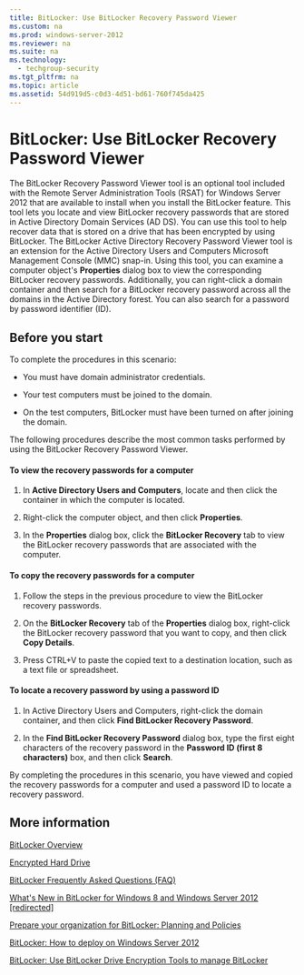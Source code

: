 ```yaml
---
title: BitLocker: Use BitLocker Recovery Password Viewer
ms.custom: na
ms.prod: windows-server-2012
ms.reviewer: na
ms.suite: na
ms.technology: 
  - techgroup-security
ms.tgt_pltfrm: na
ms.topic: article
ms.assetid: 54d919d5-c0d3-4d51-bd61-760f745da425
---
```

# BitLocker: Use BitLocker Recovery Password Viewer
The BitLocker Recovery Password Viewer tool is an optional tool included with the Remote Server Administration Tools \(RSAT\) for  Windows Server 2012  that are available to install when you install the BitLocker feature. This tool lets you locate and view BitLocker recovery passwords that are stored in Active Directory Domain Services \(AD DS\). You can use this tool to help recover data that is stored on a drive that has been encrypted by using BitLocker. The BitLocker Active Directory Recovery Password Viewer tool is an extension for the Active Directory Users and Computers Microsoft Management Console \(MMC\) snap\-in. Using this tool, you can examine a computer object's **Properties** dialog box to view the corresponding BitLocker recovery passwords. Additionally, you can right\-click a domain container and then search for a BitLocker recovery password across all the domains in the Active Directory forest. You can also search for a password by password identifier \(ID\).

## Before you start
To complete the procedures in this scenario:

-   You must have domain administrator credentials.

-   Your test computers must be joined to the domain.

-   On the test computers, BitLocker must have been turned on after joining the domain.

The following procedures describe the most common tasks performed by using the BitLocker Recovery Password Viewer.

#### To view the recovery passwords for a computer

1.  In **Active Directory Users and Computers**, locate and then click the container in which the computer is located.

2.  Right\-click the computer object, and then click **Properties**.

3.  In the **Properties** dialog box, click the **BitLocker Recovery** tab to view the BitLocker recovery passwords that are associated with the computer.

#### To copy the recovery passwords for a computer

1.  Follow the steps in the previous procedure to view the BitLocker recovery passwords.

2.  On the **BitLocker Recovery** tab of the **Properties** dialog box, right\-click the BitLocker recovery password that you want to copy, and then click **Copy Details**.

3.  Press CTRL\+V to paste the copied text to a destination location, such as a text file or spreadsheet.

#### To locate a recovery password by using a password ID

1.  In Active Directory Users and Computers, right\-click the domain container, and then click **Find BitLocker Recovery Password**.

2.  In the **Find BitLocker Recovery Password** dialog box, type the first eight characters of the recovery password in the **Password ID \(first 8 characters\)** box, and then click **Search**.

By completing the procedures in this scenario, you have viewed and copied the recovery passwords for a computer and used a password ID to locate a recovery password.

## More information
[BitLocker Overview](BitLocker-Overview.md)

[Encrypted Hard Drive](../../encrypted-hard-drive.md)

[BitLocker Frequently Asked Questions &#40;FAQ&#41;](BitLocker-Frequently-Asked-Questions--FAQ-.md)

[What's New in BitLocker for Windows 8 and Windows Server 2012 \[redirected\]](assetId:///2a2af536-3d99-4d86-a492-2a663dc60b4a)

[Prepare your organization for BitLocker: Planning and Policies](assetId:///94c445de-a32c-44d8-b520-1ec2e507f2f6)

[BitLocker: How to deploy on Windows Server 2012](../deploy/bitlocker-how-deploy-windows-server-2012.md)

[BitLocker: Use BitLocker Drive Encryption Tools to manage BitLocker](bitlocker-use-bitlocker-drive-encryption-tools-manage-bitlocker.md)


